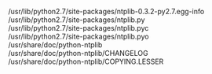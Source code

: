 /usr/lib/python2.7/site-packages/ntplib-0.3.2-py2.7.egg-info  
/usr/lib/python2.7/site-packages/ntplib.py  
/usr/lib/python2.7/site-packages/ntplib.pyc  
/usr/lib/python2.7/site-packages/ntplib.pyo  
/usr/share/doc/python-ntplib  
/usr/share/doc/python-ntplib/CHANGELOG  
/usr/share/doc/python-ntplib/COPYING.LESSER  
